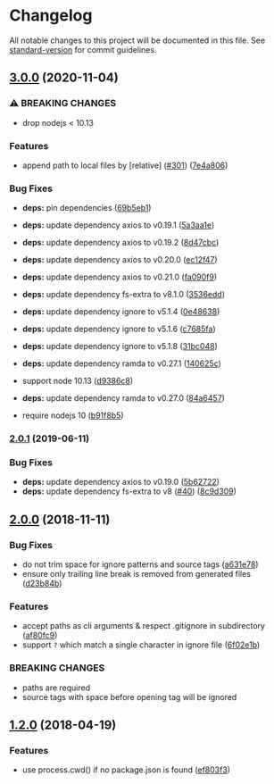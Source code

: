 # Changelog

All notable changes to this project will be documented in this file. See [standard-version](https://github.com/conventional-changelog/standard-version) for commit guidelines.

## [3.0.0](https://github.com/foray1010/ignore-sync/compare/v2.0.1...v3.0.0) (2020-11-04)

### ⚠ BREAKING CHANGES

- drop nodejs < 10.13

### Features

- append path to local files by [relative] ([#301](https://github.com/foray1010/ignore-sync/issues/301)) ([7e4a806](https://github.com/foray1010/ignore-sync/commit/7e4a80669e6f0b155630cbdf8f6a8f1c854a5cba))

### Bug Fixes

- **deps:** pin dependencies ([69b5eb1](https://github.com/foray1010/ignore-sync/commit/69b5eb12a43f8e985ab18fa7e53aeda682454d2b))
- **deps:** update dependency axios to v0.19.1 ([5a3aa1e](https://github.com/foray1010/ignore-sync/commit/5a3aa1e03e6d85b36fd58b51b764887d7b9854f9))
- **deps:** update dependency axios to v0.19.2 ([8d47cbc](https://github.com/foray1010/ignore-sync/commit/8d47cbc1467be17d75d4b73dff06f904e0785e81))
- **deps:** update dependency axios to v0.20.0 ([ec12f47](https://github.com/foray1010/ignore-sync/commit/ec12f476eeacfb681eb02e6df49f1a103290210c))
- **deps:** update dependency axios to v0.21.0 ([fa090f9](https://github.com/foray1010/ignore-sync/commit/fa090f91819de9e5fe60016143b4ac157dc8450d))
- **deps:** update dependency fs-extra to v8.1.0 ([3536edd](https://github.com/foray1010/ignore-sync/commit/3536edde967c1a74a5001a6010fd8d207cc07c77))
- **deps:** update dependency ignore to v5.1.4 ([0e48638](https://github.com/foray1010/ignore-sync/commit/0e486380d198469d868a559eebe1dcd190ab0c66))
- **deps:** update dependency ignore to v5.1.6 ([c7685fa](https://github.com/foray1010/ignore-sync/commit/c7685fa8897e5dfe122c567af362c257aa769c5d))
- **deps:** update dependency ignore to v5.1.8 ([31bc048](https://github.com/foray1010/ignore-sync/commit/31bc048f380b45181c8f09277abd27fdb403c579))
- **deps:** update dependency ramda to v0.27.1 ([140625c](https://github.com/foray1010/ignore-sync/commit/140625cfc190a866a8811abe6d2dfae0b326cdb3))
- support node 10.13 ([d9386c8](https://github.com/foray1010/ignore-sync/commit/d9386c85f0f0a3222331f3c09f09e7f85e820120))
- **deps:** update dependency ramda to v0.27.0 ([84a6457](https://github.com/foray1010/ignore-sync/commit/84a64575e7722d85e1e6fc2b9a6132a2b17d2092))

- require nodejs 10 ([b91f8b5](https://github.com/foray1010/ignore-sync/commit/b91f8b5613f078f3c9e55548f26e16cf503a14d6))

### [2.0.1](https://github.com/foray1010/ignore-sync/compare/v2.0.0...v2.0.1) (2019-06-11)

### Bug Fixes

- **deps:** update dependency axios to v0.19.0 ([5b62722](https://github.com/foray1010/ignore-sync/commit/5b62722))
- **deps:** update dependency fs-extra to v8 ([#40](https://github.com/foray1010/ignore-sync/issues/40)) ([8c9d309](https://github.com/foray1010/ignore-sync/commit/8c9d309))

## [2.0.0](https://github.com/foray1010/ignore-sync/compare/v1.2.0...v2.0.0) (2018-11-11)

### Bug Fixes

- do not trim space for ignore patterns and source tags ([a631e78](https://github.com/foray1010/ignore-sync/commit/a631e78))
- ensure only trailing line break is removed from generated files ([d23b84b](https://github.com/foray1010/ignore-sync/commit/d23b84b))

### Features

- accept paths as cli arguments & respect .gitignore in subdirectory ([af80fc9](https://github.com/foray1010/ignore-sync/commit/af80fc9))
- support `?` which match a single character in ignore file ([6f02e1b](https://github.com/foray1010/ignore-sync/commit/6f02e1b))

### BREAKING CHANGES

- paths are required
- source tags with space before opening tag will be ignored

## [1.2.0](https://github.com/foray1010/ignore-sync/compare/v1.1.0...v1.2.0) (2018-04-19)

### Features

- use process.cwd() if no package.json is found ([ef803f3](https://github.com/foray1010/ignore-sync/commit/ef803f3))
